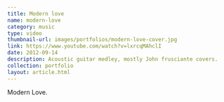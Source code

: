 ```yaml
---
title: Modern love
name: modern-love
category: music
type: video
thumbnail-url: images/portfolios/modern-love-cover.jpg
link: https://www.youtube.com/watch?v=lxrcqMAhclI
date: 2012-09-14
description: Acoustic guitar medley, mostly John frusciante covers.
collection: portfolio
layout: article.html
---
```


Modern Love.
